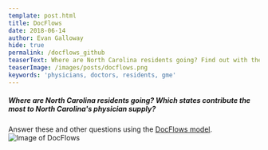 ```yaml
---
template: post.html
title: DocFlows
date: 2018-06-14
author: Evan Galloway
hide: true
permalink: /docflows_github
teaserText: Where are North Carolina residents going? Find out with the DocFlows model.
teaserImage: /images/posts/docflows.png
keywords: 'physicians, doctors, residents, gme'
---
```


##### Where are North Carolina residents going? Which states contribute the most to North Carolina's physician supply?
Answer these and other questions using the [DocFlows model](https://docflows.unc.edu/).
![Image of DocFlows](/images/posts/docflows.png)
